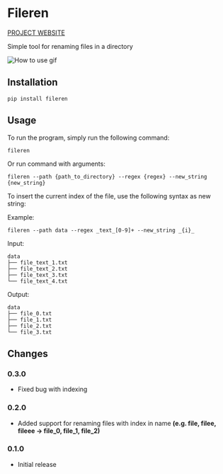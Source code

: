 # Fileren

[PROJECT WEBSITE](https://hawier.dev/projects/other/fileren.html)

Simple tool for renaming files in a directory

![How to use gif](assets/how_to_use.gif)

## Installation

```shell
pip install fileren
```

## Usage

To run the program, simply run the following command:

```shell
fileren
```

Or run command with arguments:

```shell
fileren --path {path_to_directory} --regex {regex} --new_string {new_string}
```

To insert the current index of the file, use the following syntax as new string:

Example: 

```shell
fileren --path data --regex _text_[0-9]+ --new_string _{i}_
```

Input:

```shell
data
├── file_text_1.txt
├── file_text_2.txt
├── file_text_3.txt
└── file_text_4.txt
```

Output:

```shell
data
├── file_0.txt
├── file_1.txt
├── file_2.txt
└── file_3.txt
```

## Changes

### 0.3.0

- Fixed bug with indexing

### 0.2.0

- Added support for renaming files with index in name
**(e.g. file, filee, fileee -> file_0, file_1, file_2)**

### 0.1.0

- Initial release

